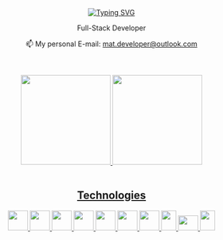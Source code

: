 <div align="center">
<a href="https://git.io/typing-svg"><img src="https://readme-typing-svg.herokuapp.com?font=Fira+Code&duration=3000&pause=1000&color=218BFF&center=true&vCenter=true&width=500&height=70&lines=Hello+there;Nice+to+see+you+here;Welcome+to+my+Github;Feel+free+to+check+my+repositories;%3A)" alt="Typing SVG" /></a>

<p> Full-Stack Developer </p>
<p> 📫 My personal E-mail: <a href="mailto:mat.developer@outlook.com"> mat.developer@outlook.com </a> </p>

<br/>
<br/>
<div align="center">
  <a href="https://github.com/MedradoM">
  <img height="180em" src="https://github-readme-stats.vercel.app/api?username=MedradoM&show_icons=true&theme=dark&include_all_commits=true&count_private=true"/>
  <img height="180em" src="https://github-readme-stats.vercel.app/api/top-langs/?username=MedradoM&layout=compact&langs_count=7&theme=dark"/>
</div>
<div align="center">
  <br/>
  <h2>Technologies</h2>
    <img height="40" width="40" src="https://static-00.iconduck.com/assets.00/file-type-html-icon-226x256-lud8fl1p.png">
    <img height="40" width="40" src="https://static-00.iconduck.com/assets.00/file-type-css-icon-226x256-ytqdyr76.png">
    <img height="40" width="40" src="https://static-00.iconduck.com/assets.00/javascript-js-icon-256x256-2o2kq55k.png">
    <img height="40" width="40" src="https://static-00.iconduck.com/assets.00/typescript-icon-icon-256x256-ohttv0b8.png">
    <img height="40" width="40" src="https://static-00.iconduck.com/assets.00/bootstrap-icon-256x256-9y6h587s.png">
    <img height="40" width="40" src="https://static-00.iconduck.com/assets.00/react-icon-256x228-97ltgbl1.png">
    <img height="40" width="40" src="https://static-00.iconduck.com/assets.00/node-js-icon-227x256-913nazt0.png">
    <img height="40" width="30" src="https://static-00.iconduck.com/assets.00/file-type-firebase-icon-187x256-x1poekzx.png">
    <img height="30" width="40" src="https://static-00.iconduck.com/assets.00/mysql-original-wordmark-icon-256x133-co133152.png">
    <img height="40" width="30" src="https://static-00.iconduck.com/assets.00/java-original-icon-189x256-mdqugxri.png">
  </div>
</div>
